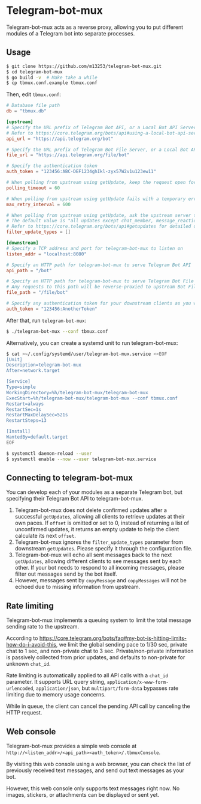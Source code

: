 # Telegram-bot-mux

Telegram-bot-mux acts as a reverse proxy, allowing you to put different modules of a Telegram bot into separate processes.

## Usage

```bash
$ git clone https://github.com/m13253/telegram-bot-mux.git
$ cd telegram-bot-mux
$ go build -v  # Make take a while
$ cp tbmux.conf.example tbmux.conf
```

Then, edit `tbmux.conf`:
```toml
# Database file path
db = "tbmux.db"

[upstream]
# Specify the URL prefix of Telegram Bot API, or a Local Bot API Server.
# Refer to https://core.telegram.org/bots/api#using-a-local-bot-api-server for information about Local Bot API Servers.
api_url = "https://api.telegram.org/bot"

# Specify the URL prefix of Telegram Bot File Server, or a Local Bot API Server.
file_url = "https://api.telegram.org/file/bot"

# Specify the authentication token
auth_token = "123456:ABC-DEF1234ghIkl-zyx57W2v1u123ew11"

# When polling from upstream using getUpdate, keep the request open for this number of seconds.
polling_timeout = 60

# When polling from upstream using getUpdate fails with a temporary error, telegram-bot-mux will retry after 1, 2, 4, 8, …, max_retry_interval seconds
max_retry_interval = 600

# When polling from upstream using getUpdate, ask the upstream server to only send these update types.
# The default value is "all updates except chat_member, message_reaction, and message_reaction_count"
# Refer to https://core.telegram.org/bots/api#getupdates for detailed description.
filter_update_types = []

[downstream]
# Specify a TCP address and port for telegram-bot-mux to listen on
listen_addr = "localhost:8080"

# Specify an HTTP path for telegram-bot-mux to serve Telegram Bot API
api_path = "/bot"

# Specify an HTTP path for telegram-bot-mux to serve Telegram Bot File Server
# Any requests to this path will be reverse-proxied to upstream Bot File Server
file_path = "/file/bot"

# Specify any authentication token for your downstream clients as you wish
auth_token = "123456:AnotherToken"
```

After that, run `telegram-bot-mux`:
```bash
$ ./telegram-bot-mux --conf tbmux.conf
```

Alternatively, you can create a systemd unit to run telegram-bot-mux:
```bash
$ cat >~/.config/systemd/user/telegram-bot-mux.service <<EOF
[Unit]
Description=telegram-bot-mux
After=network.target

[Service]
Type=simple
WorkingDirectory=%h/telegram-bot-mux/telegram-bot-mux
ExecStart=%h/telegram-bot-mux/telegram-bot-mux --conf tbmux.conf
Restart=always
RestartSec=1s
RestartMaxDelaySec=521s
RestartSteps=13

[Install]
WantedBy=default.target
EOF

$ systemctl daemon-reload --user
$ systemctl enable --now --user telegram-bot-mux.service
```

## Connecting to telegram-bot-mux

You can develop each of your modules as a separate Telegram bot, but specifying their Telegram Bot API to telegram-bot-mux.

1. Telegram-bot-mux does not delete confirmed updates after a successful `getUpdates`, allowing all clients to retrieve updates at their own paces. If `offset` is omitted or set to 0, instead of returning a list of unconfirmed updates, it returns an empty update to help the client calculate its next `offset`.
2. Telegram-bot-mux ignores the `filter_update_types` parameter from downstream `getUpdates`. Please specify it through the configuration file.
3. Telegram-bot-mux will echo all sent messages back to the next `getUpdates`, allowing different clients to see messages sent by each other. If your bot needs to respond to all incoming messages, please filter out messages send by the bot itself.
4. However, messages sent by `copyMessage` and `copyMessages` will not be echoed due to missing information from upstream.

## Rate limiting

Telegram-bot-mux implements a queuing system to limit the total message sending rate to the upstream.

According to <https://core.telegram.org/bots/faq#my-bot-is-hitting-limits-how-do-i-avoid-this>, we limit the global sending pace to 1/30 sec, private chat to 1 sec, and non-private chat to 3 sec. Private/non-private information is passively collected from prior updates, and defaults to non-private for unknown `chat_id`.

Rate limiting is automatically applied to all API calls with a `chat_id` parameter. It supports URL query string, `application/x-www-form-urlencoded`, `application/json`, but `multipart/form-data` bypasses rate limiting due to memory usage concerns.

While in queue, the client can cancel the pending API call by canceling the HTTP request.

## Web console

Telegram-bot-mux provides a simple web console at `http://<listen_addr>/<api_path><auth_token>/.tbmuxConsole`.

By visiting this web console using a web browser, you can check the list of previously received text messages, and send out text messages as your bot.

However, this web console only supports text messages right now. No images, stickers, or attachments can be displayed or sent yet.
